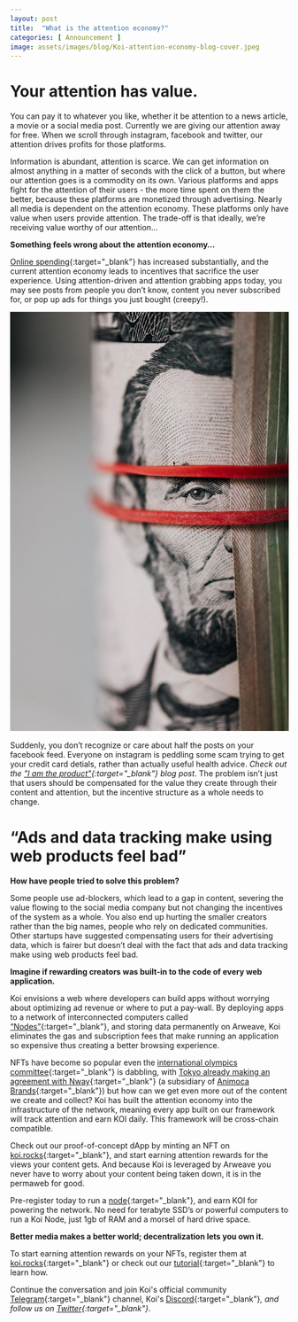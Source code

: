 ```yaml
---
layout: post
title:  "What is the attention economy?"
categories: [ Announcement ]
image: assets/images/blog/Koi-attention-economy-blog-cover.jpeg
---
```


# Your attention has value.

 You can pay it to whatever you like, whether it be attention to a news article, a movie or a social media post. Currently we are giving our attention away for free. When we scroll through instagram, facebook and twitter, our attention drives profits for those platforms. 

Information is abundant, attention is scarce. We can get information on almost anything in a matter of seconds with the click of a button, but where our attention goes is a commodity on its own. Various platforms and apps fight for the attention of their users - the more time spent on them the better, because these platforms are monetized through advertising. Nearly all media is dependent on the attention economy. These platforms only have value when users provide attention. The trade-off is that ideally, we’re receiving value worthy of our attention...

**Something feels wrong about the attention economy…**

[Online spending](https://www.paymentsdive.com/news/consumer-spending-changes-likely-to-stick-visa-says/601277/){:target="_blank"} has increased substantially, and the current attention economy leads to incentives that sacrifice the user experience. Using attention-driven and attention grabbing apps today, you may see posts from people you don’t know, content you never subscribed for, or pop up ads for things you just bought (creepy!).

![Koi attention economy blog](/assets/images/blog/Attention-economy-koi-blog.jpeg)

Suddenly, you don’t recognize or care about half the posts on your facebook feed. Everyone on instagram is peddling some scam trying to get your credit card detials, rather than actually useful health advice. *Check out the ["I am the product"](https://blog.openkoi.com/I-Am-The-Product/){:target="_blank"} blog post*. The problem isn’t just that users should be compensated for the value they create through their content and attention, but the incentive structure as a whole needs to change.

# “Ads and data tracking make using web products feel bad”

**How have people tried to solve this problem?**

Some people use ad-blockers, which lead to a gap in content, severing the value flowing to the social media company but not changing the incentives of the system as a whole. You also end up hurting the smaller creators rather than the big names, people who rely on dedicated communities. Other startups have suggested compensating users for their advertising data, which is fairer but doesn’t deal with the fact that ads and data tracking make using web products feel bad.

**Imagine if rewarding creators was built-in to the code of every web application.**

Koi envisions a web where developers can build apps without worrying about optimizing ad revenue or where to put a pay-wall. By deploying apps to a network of interconnected computers called [“Nodes”](https://openkoi.com/downloads/){:target="_blank"}, and storing data permanently on Arweave, Koi eliminates the gas and subscription fees that make running an application so expensive thus creating a better browsing experience. 

NFTs have become so popular even the [international olympics committee](https://coingape.com/international-olympics-committee-dabbles-into-sports-nft-looking-at-strong-demand/){:target="_blank"} is dabbling, with [Tokyo already making an agreement with Nway](https://en.cryptonomist.ch/2021/06/04/nfts-come-to-tokyo-olympics-2021/){:target="_blank"} (a subsidiary of [Animoca Brands](https://www.animocabrands.com/){:target="_blank"}) but how can we get even more out of the content we create and collect? Koi has built the attention economy into the infrastructure of the network, meaning every app built on our framework will track attention and earn KOI daily. This framework will be cross-chain compatible.

Check out our proof-of-concept dApp by minting an NFT on [koi.rocks](https://koi.rocks/contents){:target="_blank"}, and start earning attention rewards for the views your content gets. And because Koi is leveraged by Arweave you never have to worry about your content being taken down, it is in the permaweb for good. 

Pre-register today to run a [node](https://openkoi.com/downloads/){:target="_blank"}, and earn KOI for powering the network. No need for terabyte SSD’s or powerful computers to run a Koi Node, just 1gb of RAM and a morsel of hard drive space.  


**Better media makes a better world; decentralization lets you own it.**

To start earning attention rewards on your NFTs, register them at [koi.rocks](https://koi.rocks/contents){:target="_blank"} or check out our [tutorial](https://blog.openkoi.com/An-Arweave-faucet-tutorial/){:target="_blank"} to learn how.

Continue the conversation and join Koi's official community [Telegram](https://t.me/joinchat/OEHs_8T9-8ZhZmU5){:target="_blank"} channel, Koi's [Discord](https://discord.gg/zByqXPGEWy){:target="_blank"}*, and follow us on [Twitter](https://twitter.com/open_koi){:target="_blank"}*. 
